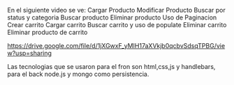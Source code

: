 En el siguiente video se ve:
Cargar Producto
Modificar Producto
Buscar por status y categoria
Buscar producto 
Eliminar producto
Uso de Paginacion
Crear carrito
Cargar carrito
Buscar carrito y uso de populate
Eliminar carrito
Eliminar producto de carrito

https://drive.google.com/file/d/1jXGwxF_yMIH17aXVkjb0qcbvSdsqTPBG/view?usp=sharing

Las tecnologias que se usaron para el fron son html,css,js y handlebars, para el back node.js y mongo como persistencia. 




